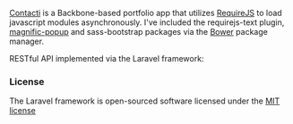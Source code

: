 [Contacti](http://contacit.herokuapp.com) is a Backbone-based portfolio app that utilizes [RequireJS](http://requirejs.org/) to load javascript modules asynchronously. I've included the requirejs-text plugin, [magnific-popup](http://dimsemenov.com/plugins/magnific-popup/) and sass-bootstrap packages via the [Bower](http://bower.io/) package manager. 

RESTful API implemented via the Laravel framework: 

### License

The Laravel framework is open-sourced software licensed under the [MIT license](http://opensource.org/licenses/MIT)
